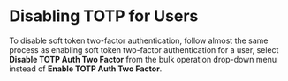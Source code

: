 [title]: # (Disabling TOTP for Secret Server Users)
[tags]: # (TOTP)
[priority]: # (40)

# Disabling TOTP for Users

To disable soft token two-factor authentication, follow almost the same process as enabling soft token two-factor authentication for a user, select **Disable TOTP Auth Two Factor** from the bulk operation drop-down menu instead of **Enable TOTP Auth Two Factor**.
